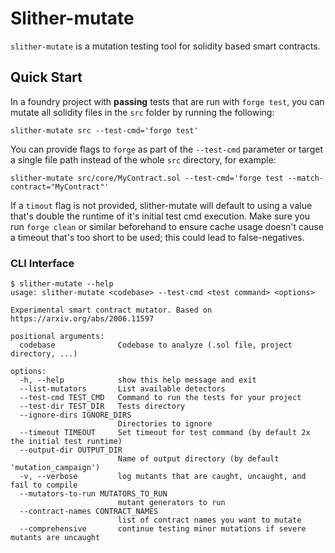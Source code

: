 # Slither-mutate

`slither-mutate` is a mutation testing tool for solidity based smart contracts.

## Quick Start

In a foundry project with **passing** tests that are run with `forge test`, you can mutate all solidity files in the `src` folder by running the following:

`slither-mutate src --test-cmd='forge test'`

You can provide flags to `forge` as part of the `--test-cmd` parameter or target a single file path instead of the whole `src` directory, for example:

`slither-mutate src/core/MyContract.sol --test-cmd='forge test --match-contract="MyContract"'`

If a `timout` flag is not provided, slither-mutate will default to using a value that's double the runtime of it's initial test cmd execution. Make sure you run `forge clean` or similar beforehand to ensure cache usage doesn't cause a timeout that's too short to be used; this could lead to false-negatives.

### CLI Interface

```shell
$ slither-mutate --help
usage: slither-mutate <codebase> --test-cmd <test command> <options>

Experimental smart contract mutator. Based on https://arxiv.org/abs/2006.11597

positional arguments:
  codebase              Codebase to analyze (.sol file, project directory, ...)

options:
  -h, --help            show this help message and exit
  --list-mutators       List available detectors
  --test-cmd TEST_CMD   Command to run the tests for your project
  --test-dir TEST_DIR   Tests directory
  --ignore-dirs IGNORE_DIRS
                        Directories to ignore
  --timeout TIMEOUT     Set timeout for test command (by default 2x the initial test runtime)
  --output-dir OUTPUT_DIR
                        Name of output directory (by default 'mutation_campaign')
  -v, --verbose         log mutants that are caught, uncaught, and fail to compile
  --mutators-to-run MUTATORS_TO_RUN
                        mutant generators to run
  --contract-names CONTRACT_NAMES
                        list of contract names you want to mutate
  --comprehensive       continue testing minor mutations if severe mutants are uncaught
```
